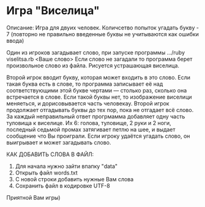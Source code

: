 # Игра "Виселица"

Описание:
Игра для двуих человек.
Количсетво попыток угадать букву - 7 (повторно не правильно введенные буквы не учитываются как ошибки ввода)

Один из игроков загадывает слово, при запуске программы .../ruby viselitsa.rb <Ваше слово> 
Если слово не загадали то программа берет произвольное слово из файла. 
Рисуется устрашающая виселица.

Второй игрок вводит букву, которая может входить в это слово. 
Если такая буква есть в слове, то программа записывает её над соответствующими этой букве чертами — столько раз, сколько она встречается 
в слове. Если такой буквы нет, то изображение виселици меняеться, и дорисовывается часть человекау. 
Второй игрок продолжает отгадывать буквы до тех пор, пока не отгадает всё слово. 
За каждый неправильный ответ прогрмамма добавляет одну часть туловища к виселице.
Их 6: голова, туловище, 2 руки и 2 ноги, последный седьмой промах затягивает петлю на шее, и выдает сообщение что Вы проиграли.
Если игроку удаётся угадать слово, он выигрывает и может загадывать слово.

КАК ДОБАВИТЬ СЛОВА В ФАЙЛ:
1. Для начала нужно зайти впапку "data"
2. Открыть файл words.txt
3. С новой строки добавить нужные Вам слова
4. Сохранить файл в кодировке UTF-8

Приятной Вам игры)
